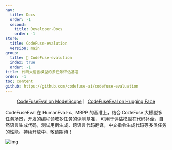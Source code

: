```yaml
---
nav:
  title: Docs
  order: -1
  second:
    title: Developer-Docs
    order: -1
store:
  title: CodeFuse-evalution
  version: main
group:
  title: 🌱 CodeFuse-evalution
  index: true
  order: -1
title: 代码大语言模型的多任务评估基准
order: -1
toc: content
github: https://github.com/codefuse-ai/codefuse-evaluation
---
```


<div align="center">
  <p>
    <a href="https://modelscope.cn/datasets/codefuse-ai/CodeFuseEval/summary" target="_blank">CodeFuseEval on ModelScope</a>｜
    <a href="https://huggingface.co/datasets/codefuse-ai/CodeFuseEval" target="_blank">CodeFuseEval on Hugging Face</a>
  </p>
</div>

CodeFuseEval 在 HumanEval-x、MBPP 的基准上，结合 CodeFuse 大模型多任务场景，开发的编程领域多任务的评测基准， 可用于评估模型在代码补全，自然语言生成代码，测试用例生成、跨语言代码翻译，中文指令生成代码等多类任务的性能。持续开放中，敬请期待！

![img](https://mdn.alipayobjects.com/huamei_bvbxju/afts/img/A*7CZtSpgj3K4AAAAAAAAAAAAADlHYAQ/original)
